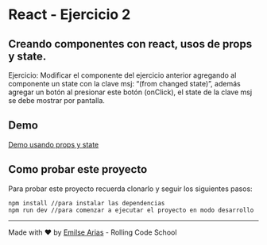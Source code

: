 # React - Ejercicio 2

## Creando componentes con react, usos de props y state.

Ejercicio: Modificar el componente del ejercicio anterior agregando al componente un state con la clave msj: “(from changed state)”, además agregar un botón al presionar este botón (onClick), el state de la clave msj se debe mostrar por pantalla.

## Demo

[Demo usando props y state](https://rollingcodeschool.github.io/react-ejercicio-3/)

## Como probar este proyecto

Para probar este proyecto recuerda clonarlo y seguir los siguientes pasos:

```
npm install //para instalar las dependencias
npm run dev //para comenzar a ejecutar el proyecto en modo desarrollo
```


___

Made with ❤️ by [Emilse Arias](https://github.com/earias08) - Rolling Code School
